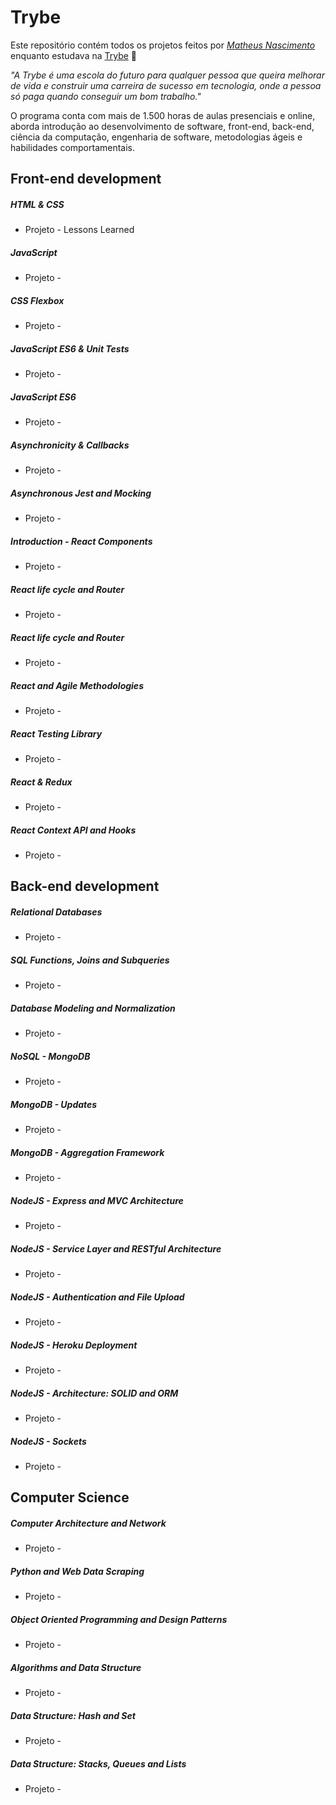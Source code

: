 # Trybe

Este repositório contém todos os projetos feitos por _[Matheus Nascimento](https://github.com/fnmatheus)_ enquanto estudava na [Trybe](https://www.betrybe.com/) :rocket:

_"A Trybe é uma escola do futuro para qualquer pessoa que queira melhorar de vida e construir uma carreira de sucesso em tecnologia, onde a pessoa só paga quando conseguir um bom trabalho."_

O programa conta com mais de 1.500 horas de aulas presenciais e online, aborda introdução ao desenvolvimento de software, front-end, back-end, ciência da computação, engenharia de software, metodologias ágeis e habilidades comportamentais.

## Front-end development

##### HTML & CSS
- Projeto - Lessons Learned

##### JavaScript
- Projeto -

##### CSS Flexbox
- Projeto -

##### JavaScript ES6 & Unit Tests
- Projeto -

##### JavaScript ES6
- Projeto -

##### Asynchronicity & Callbacks
- Projeto -

##### Asynchronous Jest and Mocking
- Projeto -

##### Introduction - React Components
- Projeto -

##### React life cycle and Router
- Projeto -

##### React life cycle and Router
- Projeto -

##### React and Agile Methodologies
- Projeto -

##### React Testing Library
- Projeto -

##### React & Redux
- Projeto -

##### React Context API and Hooks
- Projeto -

## Back-end development

##### Relational Databases
- Projeto -

##### SQL Functions, Joins and Subqueries
- Projeto -

##### Database Modeling and Normalization
- Projeto -

##### NoSQL - MongoDB
- Projeto -

##### MongoDB - Updates
- Projeto -

##### MongoDB - Aggregation Framework
- Projeto -

##### NodeJS - Express and MVC Architecture
- Projeto -

##### NodeJS - Service Layer and RESTful Architecture
- Projeto -

##### NodeJS - Authentication and File Upload
- Projeto -

##### NodeJS - Heroku Deployment
- Projeto -

##### NodeJS - Architecture: SOLID and ORM
- Projeto -

##### NodeJS - Sockets
- Projeto -

## Computer Science

##### Computer Architecture and Network
- Projeto -

##### Python and Web Data Scraping
- Projeto -

##### Object Oriented Programming and Design Patterns
- Projeto -

##### Algorithms and Data Structure
- Projeto -

##### Data Structure: Hash and Set
- Projeto -

##### Data Structure: Stacks, Queues and Lists
- Projeto -